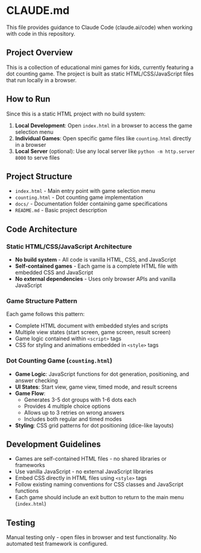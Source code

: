 # CLAUDE.md

This file provides guidance to Claude Code (claude.ai/code) when working with code in this repository.

## Project Overview

This is a collection of educational mini games for kids, currently featuring a dot counting game. The project is built as static HTML/CSS/JavaScript files that run locally in a browser.

## How to Run

Since this is a static HTML project with no build system:

1. **Local Development**: Open `index.html` in a browser to access the game selection menu
2. **Individual Games**: Open specific game files like `counting.html` directly in a browser
3. **Local Server** (optional): Use any local server like `python -m http.server 8000` to serve files

## Project Structure

- `index.html` - Main entry point with game selection menu
- `counting.html` - Dot counting game implementation
- `docs/` - Documentation folder containing game specifications
- `README.md` - Basic project description

## Code Architecture

### Static HTML/CSS/JavaScript Architecture
- **No build system** - All code is vanilla HTML, CSS, and JavaScript
- **Self-contained games** - Each game is a complete HTML file with embedded CSS and JavaScript
- **No external dependencies** - Uses only browser APIs and vanilla JavaScript

### Game Structure Pattern
Each game follows this pattern:
- Complete HTML document with embedded styles and scripts
- Multiple view states (start screen, game screen, result screen)
- Game logic contained within `<script>` tags
- CSS for styling and animations embedded in `<style>` tags

### Dot Counting Game (`counting.html`)
- **Game Logic**: JavaScript functions for dot generation, positioning, and answer checking
- **UI States**: Start view, game view, timed mode, and result screens
- **Game Flow**: 
  - Generates 3-5 dot groups with 1-6 dots each
  - Provides 4 multiple choice options
  - Allows up to 3 retries on wrong answers
  - Includes both regular and timed modes
- **Styling**: CSS grid patterns for dot positioning (dice-like layouts)

## Development Guidelines

- Games are self-contained HTML files - no shared libraries or frameworks
- Use vanilla JavaScript - no external JavaScript libraries
- Embed CSS directly in HTML files using `<style>` tags
- Follow existing naming conventions for CSS classes and JavaScript functions
- Each game should include an exit button to return to the main menu (`index.html`)

## Testing

Manual testing only - open files in browser and test functionality. No automated test framework is configured.